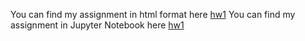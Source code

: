 You can find my assignment in html format here [hw1](Assignmnet1.html)
You can find my assignment in Jupyter Notebook here [hw1](Assignmnet1.ipynb)
